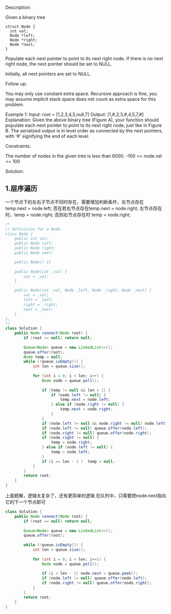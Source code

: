 Description:

Given a binary tree
```
struct Node {
  int val;
  Node *left;
  Node *right;
  Node *next;
}
```
Populate each next pointer to point to its next right node. If there is no next right node, the next pointer should be set to NULL.

Initially, all next pointers are set to NULL.

Follow up:

You may only use constant extra space.
Recursive approach is fine, you may assume implicit stack space does not count as extra space for this problem.
 
Example 1:
Input: root = [1,2,3,4,5,null,7]
Output: [1,#,2,3,#,4,5,7,#]
Explanation: Given the above binary tree (Figure A), your function should populate each next pointer to point to its next right node, just like in Figure B. The serialized output is in level order as connected by the next pointers, with '#' signifying the end of each level.
 
Constraints:

The number of nodes in the given tree is less than 6000.
-100 <= node.val <= 100

Solution:

## 1.层序遍历

一个节点下的左右子节点不同时存在，需要增加判断条件，左节点存在 temp.next = node.left; 否在若右节点存在temp.next = node.right;
左节点存在时，temp = node.right; 否则右节点存在时 temp = node.right;

```java
/*
// Definition for a Node.
class Node {
    public int val;
    public Node left;
    public Node right;
    public Node next;

    public Node() {}
    
    public Node(int _val) {
        val = _val;
    }

    public Node(int _val, Node _left, Node _right, Node _next) {
        val = _val;
        left = _left;
        right = _right;
        next = _next;
    }
};
*/
class Solution {
    public Node connect(Node root) {
        if (root == null) return null;
        
        Queue<Node> queue = new LinkedList<>();
        queue.offer(root);
        Node temp = null;
        while (!queue.isEmpty()) {
            int len = queue.size();
            
            for (int i = 0; i < len; i++) {
                Node node = queue.poll();
                
                if (temp != null && len > 1) {
                    if (node.left != null) {
                        temp.next = node.left;
                    } else if (node.right != null) {
                        temp.next = node.right;
                    }
                }    
                if (node.left != null && node.right != null) node.left.next = node.right;
                if (node.left != null) queue.offer(node.left);
                if (node.right != null) queue.offer(node.right);
                if (node.right != null) {
                    temp = node.right;
                } else if (node.left != null) {
                    temp = node.left;
                }
                if (i == len - 1 )  temp = null;
            }
        }
        return root;
    }
}
```

上面题解，逻辑太复杂了，还有更简单的逻辑
在队列中，只需要把node.next指向它的下一个节点即可

```java
class Solution {
    public Node connect(Node root) {
        if (root == null) return null;
        
        Queue<Node> queue = new LinkedList<>();
        queue.offer(root);
        
        while (!queue.isEmpty()) {
            int len = queue.size();
            
            for (int i = 0; i < len; i+=1) {
                Node node = queue.poll();
                
                if (i < len - 1) node.next = queue.peek(); 
                if (node.left != null) queue.offer(node.left);
                if (node.right != null) queue.offer(node.right); 
            }
        }
        return root;
    }
}
```